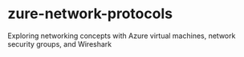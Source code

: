# zure-network-protocols
Exploring networking concepts with Azure virtual machines, network security groups, and Wireshark
